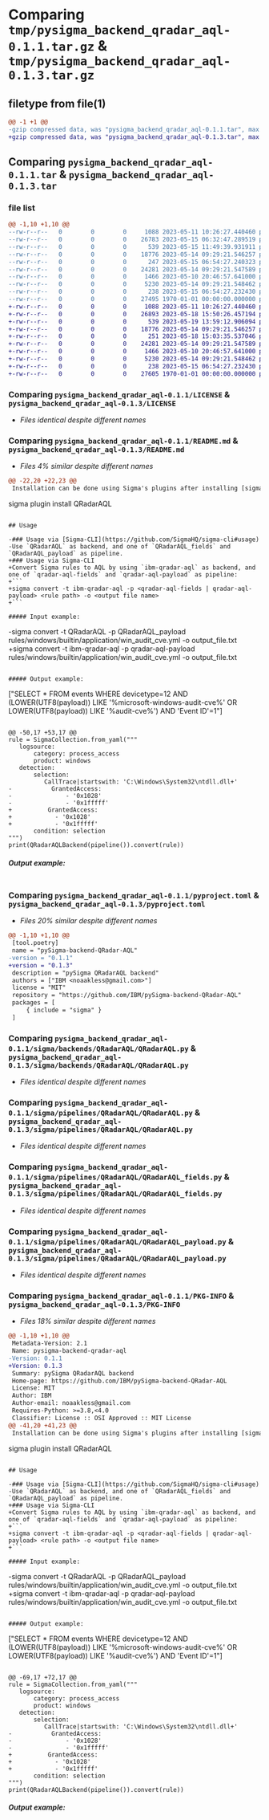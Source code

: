 # Comparing `tmp/pysigma_backend_qradar_aql-0.1.1.tar.gz` & `tmp/pysigma_backend_qradar_aql-0.1.3.tar.gz`

## filetype from file(1)

```diff
@@ -1 +1 @@
-gzip compressed data, was "pysigma_backend_qradar_aql-0.1.1.tar", max compression
+gzip compressed data, was "pysigma_backend_qradar_aql-0.1.3.tar", max compression
```

## Comparing `pysigma_backend_qradar_aql-0.1.1.tar` & `pysigma_backend_qradar_aql-0.1.3.tar`

### file list

```diff
@@ -1,10 +1,10 @@
--rw-r--r--   0        0        0     1088 2023-05-11 10:26:27.440460 pysigma_backend_qradar_aql-0.1.1/LICENSE
--rw-r--r--   0        0        0    26783 2023-05-15 06:32:47.289519 pysigma_backend_qradar_aql-0.1.1/README.md
--rw-r--r--   0        0        0      539 2023-05-15 11:49:39.931911 pysigma_backend_qradar_aql-0.1.1/pyproject.toml
--rw-r--r--   0        0        0    18776 2023-05-14 09:29:21.546257 pysigma_backend_qradar_aql-0.1.1/sigma/backends/QRadarAQL/QRadarAQL.py
--rw-r--r--   0        0        0      247 2023-05-15 06:54:27.240323 pysigma_backend_qradar_aql-0.1.1/sigma/backends/QRadarAQL/__init__.py
--rw-r--r--   0        0        0    24281 2023-05-14 09:29:21.547589 pysigma_backend_qradar_aql-0.1.1/sigma/pipelines/QRadarAQL/QRadarAQL.py
--rw-r--r--   0        0        0     1466 2023-05-10 20:46:57.641000 pysigma_backend_qradar_aql-0.1.1/sigma/pipelines/QRadarAQL/QRadarAQL_fields.py
--rw-r--r--   0        0        0     5230 2023-05-14 09:29:21.548462 pysigma_backend_qradar_aql-0.1.1/sigma/pipelines/QRadarAQL/QRadarAQL_payload.py
--rw-r--r--   0        0        0      238 2023-05-15 06:54:27.232430 pysigma_backend_qradar_aql-0.1.1/sigma/pipelines/QRadarAQL/__init__.py
--rw-r--r--   0        0        0    27495 1970-01-01 00:00:00.000000 pysigma_backend_qradar_aql-0.1.1/PKG-INFO
+-rw-r--r--   0        0        0     1088 2023-05-11 10:26:27.440460 pysigma_backend_qradar_aql-0.1.3/LICENSE
+-rw-r--r--   0        0        0    26893 2023-05-18 15:50:26.457194 pysigma_backend_qradar_aql-0.1.3/README.md
+-rw-r--r--   0        0        0      539 2023-05-19 13:59:12.906094 pysigma_backend_qradar_aql-0.1.3/pyproject.toml
+-rw-r--r--   0        0        0    18776 2023-05-14 09:29:21.546257 pysigma_backend_qradar_aql-0.1.3/sigma/backends/QRadarAQL/QRadarAQL.py
+-rw-r--r--   0        0        0      251 2023-05-18 15:03:35.537046 pysigma_backend_qradar_aql-0.1.3/sigma/backends/QRadarAQL/__init__.py
+-rw-r--r--   0        0        0    24281 2023-05-14 09:29:21.547589 pysigma_backend_qradar_aql-0.1.3/sigma/pipelines/QRadarAQL/QRadarAQL.py
+-rw-r--r--   0        0        0     1466 2023-05-10 20:46:57.641000 pysigma_backend_qradar_aql-0.1.3/sigma/pipelines/QRadarAQL/QRadarAQL_fields.py
+-rw-r--r--   0        0        0     5230 2023-05-14 09:29:21.548462 pysigma_backend_qradar_aql-0.1.3/sigma/pipelines/QRadarAQL/QRadarAQL_payload.py
+-rw-r--r--   0        0        0      238 2023-05-15 06:54:27.232430 pysigma_backend_qradar_aql-0.1.3/sigma/pipelines/QRadarAQL/__init__.py
+-rw-r--r--   0        0        0    27605 1970-01-01 00:00:00.000000 pysigma_backend_qradar_aql-0.1.3/PKG-INFO
```

### Comparing `pysigma_backend_qradar_aql-0.1.1/LICENSE` & `pysigma_backend_qradar_aql-0.1.3/LICENSE`

 * *Files identical despite different names*

### Comparing `pysigma_backend_qradar_aql-0.1.1/README.md` & `pysigma_backend_qradar_aql-0.1.3/README.md`

 * *Files 4% similar despite different names*

```diff
@@ -22,20 +22,23 @@
 Installation can be done using Sigma's plugins after installing [sigma-cli](https://github.com/SigmaHQ/sigma-cli#Installation)
 ```
 sigma plugin install QRadarAQL
 ```
 
 ## Usage
 
-### Usage via [Sigma-CLI](https://github.com/SigmaHQ/sigma-cli#usage)
-Use `QRadarAQL` as backend, and one of `QRadarAQL_fields` and `QRadarAQL_payload` as pipeline.
+### Usage via Sigma-CLI
+Convert Sigma rules to AQL by using `ibm-qradar-aql` as backend, and one of `qradar-aql-fields` and `qradar-aql-payload` as pipeline:
+```
+sigma convert -t ibm-qradar-aql -p <qradar-aql-fields | qradar-aql-payload> <rule path> -o <output file name>
+```
 
 ##### Input example:
 ```
-sigma convert -t QRadarAQL -p QRadarAQL_payload rules/windows/builtin/application/win_audit_cve.yml -o output_file.txt
+sigma convert -t ibm-qradar-aql -p qradar-aql-payload rules/windows/builtin/application/win_audit_cve.yml -o output_file.txt
 ```
 
 ##### Output example:
 ```
 ["SELECT * FROM events WHERE devicetype=12 AND (LOWER(UTF8(payload)) LIKE '%microsoft-windows-audit-cve%' OR LOWER(UTF8(payload)) LIKE '%audit-cve%') AND 'Event ID'=1"]
 ```
 
@@ -50,17 +53,17 @@
 rule = SigmaCollection.from_yaml("""
    logsource:
        category: process_access
        product: windows
    detection:
        selection:
           CallTrace|startswith: 'C:\Windows\System32\ntdll.dll+'
-           GrantedAccess:
-               - '0x1028'
-               - '0x1fffff'
+          GrantedAccess:
+            - '0x1028'
+            - '0x1fffff'
        condition: selection
 """)
 print(QRadarAQLBackend(pipeline()).convert(rule))
 ```
 
 ##### Output example:
 ```
```

### Comparing `pysigma_backend_qradar_aql-0.1.1/pyproject.toml` & `pysigma_backend_qradar_aql-0.1.3/pyproject.toml`

 * *Files 20% similar despite different names*

```diff
@@ -1,10 +1,10 @@
 [tool.poetry]
 name = "pySigma-backend-QRadar-AQL"
-version = "0.1.1"
+version = "0.1.3"
 description = "pySigma QRadarAQL backend"
 authors = ["IBM <noaakless@gmail.com>"]
 license = "MIT"
 repository = "https://github.com/IBM/pySigma-backend-QRadar-AQL"
 packages = [
     { include = "sigma" }
 ]
```

### Comparing `pysigma_backend_qradar_aql-0.1.1/sigma/backends/QRadarAQL/QRadarAQL.py` & `pysigma_backend_qradar_aql-0.1.3/sigma/backends/QRadarAQL/QRadarAQL.py`

 * *Files identical despite different names*

### Comparing `pysigma_backend_qradar_aql-0.1.1/sigma/pipelines/QRadarAQL/QRadarAQL.py` & `pysigma_backend_qradar_aql-0.1.3/sigma/pipelines/QRadarAQL/QRadarAQL.py`

 * *Files identical despite different names*

### Comparing `pysigma_backend_qradar_aql-0.1.1/sigma/pipelines/QRadarAQL/QRadarAQL_fields.py` & `pysigma_backend_qradar_aql-0.1.3/sigma/pipelines/QRadarAQL/QRadarAQL_fields.py`

 * *Files identical despite different names*

### Comparing `pysigma_backend_qradar_aql-0.1.1/sigma/pipelines/QRadarAQL/QRadarAQL_payload.py` & `pysigma_backend_qradar_aql-0.1.3/sigma/pipelines/QRadarAQL/QRadarAQL_payload.py`

 * *Files identical despite different names*

### Comparing `pysigma_backend_qradar_aql-0.1.1/PKG-INFO` & `pysigma_backend_qradar_aql-0.1.3/PKG-INFO`

 * *Files 18% similar despite different names*

```diff
@@ -1,10 +1,10 @@
 Metadata-Version: 2.1
 Name: pysigma-backend-qradar-aql
-Version: 0.1.1
+Version: 0.1.3
 Summary: pySigma QRadarAQL backend
 Home-page: https://github.com/IBM/pySigma-backend-QRadar-AQL
 License: MIT
 Author: IBM
 Author-email: noaakless@gmail.com
 Requires-Python: >=3.8,<4.0
 Classifier: License :: OSI Approved :: MIT License
@@ -41,20 +41,23 @@
 Installation can be done using Sigma's plugins after installing [sigma-cli](https://github.com/SigmaHQ/sigma-cli#Installation)
 ```
 sigma plugin install QRadarAQL
 ```
 
 ## Usage
 
-### Usage via [Sigma-CLI](https://github.com/SigmaHQ/sigma-cli#usage)
-Use `QRadarAQL` as backend, and one of `QRadarAQL_fields` and `QRadarAQL_payload` as pipeline.
+### Usage via Sigma-CLI
+Convert Sigma rules to AQL by using `ibm-qradar-aql` as backend, and one of `qradar-aql-fields` and `qradar-aql-payload` as pipeline:
+```
+sigma convert -t ibm-qradar-aql -p <qradar-aql-fields | qradar-aql-payload> <rule path> -o <output file name>
+```
 
 ##### Input example:
 ```
-sigma convert -t QRadarAQL -p QRadarAQL_payload rules/windows/builtin/application/win_audit_cve.yml -o output_file.txt
+sigma convert -t ibm-qradar-aql -p qradar-aql-payload rules/windows/builtin/application/win_audit_cve.yml -o output_file.txt
 ```
 
 ##### Output example:
 ```
 ["SELECT * FROM events WHERE devicetype=12 AND (LOWER(UTF8(payload)) LIKE '%microsoft-windows-audit-cve%' OR LOWER(UTF8(payload)) LIKE '%audit-cve%') AND 'Event ID'=1"]
 ```
 
@@ -69,17 +72,17 @@
 rule = SigmaCollection.from_yaml("""
    logsource:
        category: process_access
        product: windows
    detection:
        selection:
           CallTrace|startswith: 'C:\Windows\System32\ntdll.dll+'
-           GrantedAccess:
-               - '0x1028'
-               - '0x1fffff'
+          GrantedAccess:
+            - '0x1028'
+            - '0x1fffff'
        condition: selection
 """)
 print(QRadarAQLBackend(pipeline()).convert(rule))
 ```
 
 ##### Output example:
 ```
```

